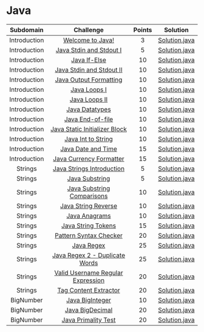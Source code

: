 # Java

|          Subdomain          |                                                         Challenge                                                        | Points |                                                                                         Solution                                                                                        |
|:---------------------------:|:------------------------------------------------------------------------------------------------------------------------:|:------:|:---------------------------------------------------------------------------------------------------------------------------------------------------------------------------------------:|
|         Introduction        | [Welcome to Java!](https://www.hackerrank.com/challenges/welcome-to-java)                                                |    3   | [Solution.java](https://github.com/rutujar/HackerRank-solutions/blob/master/Java/Introduction/Welcome%20to%20Java/soln.java)                                                                                                 |
|         Introduction        | [Java Stdin and Stdout I](https://www.hackerrank.com/challenges/java-stdin-and-stdout-1)                                 |    5   | [Solution.java](https://github.com/rutujar/HackerRank-solutions/blob/master/Java/Introduction/Java%20Stdin%20and%20Stdout%20I/soln.java)                                                                                     |
|         Introduction        | [Java If-Else](https://www.hackerrank.com/challenges/java-if-else)                                                       |   10   | [Solution.java](https://github.com/rutujar/HackerRank-solutions/blob/master/Java/Introduction/Java%20If-Else/soln.java)                                                        |
|         Introduction        | [Java Stdin and Stdout II](https://www.hackerrank.com/challenges/java-stdin-stdout)                                      |   10   | [Solution.java](https://github.com/rutujar/HackerRank-solutions/blob/master/Java/Introduction/Java%20Stdin%20and%20Stdout%20II/soln.java)                                                                                   |
|         Introduction        | [Java Output Formatting](https://www.hackerrank.com/challenges/java-output-formatting)                                   |   10   | [Solution.java](https://github.com/rutujar/HackerRank-solutions/blob/master/Java/Introduction/Java%20Output%20Formatting/soln.java)                                            |
|         Introduction        | [Java Loops I](https://www.hackerrank.com/challenges/java-loops-i)                                                       |   10   | [Solution.java](https://github.com/rutujar/HackerRank-solutions/blob/master/Java/Introduction/Java%20Loops%20I/soln.java)                                                                                                    |
|         Introduction        | [Java Loops II](https://www.hackerrank.com/challenges/java-loops)                                                        |   10   | [Solution.java](https://github.com/rutujar/HackerRank-solutions/blob/master/Java/Introduction/Java%20Loops%20II/soln.java)                                                                                                   |
|         Introduction        | [Java Datatypes](https://www.hackerrank.com/challenges/java-datatypes)                                                   |   10   | [Solution.java](https://github.com/rutujar/HackerRank-solutions/blob/master/Java/Introduction/Java%20Datatypes/soln.java)                                                     |
|         Introduction        | [Java End-of-file](https://www.hackerrank.com/challenges/java-end-of-file)                                               |   10   | [Solution.java](https://github.com/rutujar/HackerRank-solutions/blob/master/Java/Introduction/Java%20End-of-file/soln.java)                                                    |
|         Introduction        | [Java Static Initializer Block](https://www.hackerrank.com/challenges/java-static-initializer-block)                     |   10   | [Solution.java](https://github.com/rutujar/HackerRank-solutions/blob/master/Java/Introduction/Java%20Static%20Initializer%20Block/soln.java)                                                                                 |
|         Introduction        | [Java Int to String](https://www.hackerrank.com/challenges/java-int-to-string)                                           |   10   | [Solution.java](https://github.com/rutujar/HackerRank-solutions/blob/master/Java/Introduction/Java%20Int%20to%20String/soln.java)                                                                                             |
|         Introduction        | [Java Date and Time](https://www.hackerrank.com/challenges/java-date-and-time)                                           |   15   | [Solution.java](https://github.com/rutujar/HackerRank-solutions/blob/master/Java/Introduction/Java%20Date%20and%20Time/soln.java)                                                                                              |
|         Introduction        | [Java Currency Formatter](https://www.hackerrank.com/challenges/java-currency-formatter)                                 |   15   | [Solution.java](https://github.com/rutujar/HackerRank-solutions/blob/master/Java/Introduction/Java%20Currency%20Formatter/soln.java)                                                                                         |
|           Strings           | [Java Strings Introduction](https://www.hackerrank.com/challenges/java-strings-introduction)                             |    5   | [Solution.java](https://github.com/rutujar/HackerRank-solutions/blob/master/Java/Strings/Java%20Strings%20Introduction/soln.java)                                              |
|           Strings           | [Java Substring](https://www.hackerrank.com/challenges/java-substring)                                                   |    5   | [Solution.java](https://github.com/rutujar/HackerRank-solutions/blob/master/Java/Strings/Java%20Substring/soln.java)                                                           |
|           Strings           | [Java Substring Comparisons](https://www.hackerrank.com/challenges/java-string-compare/problem)                                         |   10   | [Solution.java](https://github.com/rutujar/HackerRank-solutions/blob/master/Java/Strings/Java%20Substring%20Comparisons/soln.java)                                                    |
|           Strings           | [Java String Reverse](https://www.hackerrank.com/challenges/java-string-reverse)                                         |   10   | [Solution.java](https://github.com/rutujar/HackerRank-solutions/blob/master/Java/Strings/Java%20String%20Reverse/soln.java)                                                    |
|           Strings           | [Java Anagrams](https://www.hackerrank.com/challenges/java-anagrams)                                                     |   10   | [Solution.java](https://github.com/rutujar/HackerRank-solutions/blob/master/Java/Strings/Java%20Anagrams/soln.java)                                                            |
|           Strings           | [Java String Tokens](https://www.hackerrank.com/challenges/java-string-tokens)                                           |   15   | [Solution.java](https://github.com/rutujar/HackerRank-solutions/blob/master/Java/Strings/Java%20String%20Tokens/soln.java)                                                     |
|           Strings           | [Pattern Syntax Checker](https://www.hackerrank.com/challenges/pattern-syntax-checker)                                   |   20   | [Solution.java](https://github.com/rutujar/HackerRank-solutions/blob/master/Java/Strings/Pattern%20Syntax%20Checker/soln.java)                                                 |
|           Strings           | [Java Regex](https://www.hackerrank.com/challenges/java-regex)                                                           |   25   | [Solution.java](https://github.com/rutujar/HackerRank-solutions/blob/master/Java/Strings/Java%20Regex/soln.java)                                                               |
|           Strings           | [Java Regex 2 - Duplicate Words](https://www.hackerrank.com/challenges/duplicate-word)                                   |   25   | [Solution.java](https://github.com/rutujar/HackerRank-solutions/blob/master/Java/Strings/Java%20Regex%202%20-%20Duplicate%20Words/soln.java)                                   |
|           Strings           | [Valid Username Regular Expression](https://www.hackerrank.com/challenges/valid-username-checker/problem)                          |   20   | [Solution.java](https://github.com/rutujar/HackerRank-solutions/blob/master/Java/Strings/Valid%20Username%20Regular%20Expression/soln.java)                                  |
|           Strings           | [Tag Content Extractor](https://www.hackerrank.com/challenges/tag-content-extractor)                                     |   20   | [Solution.java](https://github.com/rutujar/HackerRank-solutions/blob/master/Java/Strings/Tag%20Content%20Extractor/soln.java)                                                  |
|          BigNumber          | [Java BigInteger](https://www.hackerrank.com/challenges/java-biginteger)                                                 |   10   | [Solution.java](https://github.com/rutujar/HackerRank-solutions/blob/master/Java/BigNumber/Java%20BigInteger/soln.java)                                                        |
|          BigNumber          | [Java BigDecimal](https://www.hackerrank.com/challenges/java-bigdecimal)                                                 |   20   | [Solution.java](https://github.com/rutujar/HackerRank-solutions/blob/master/Java/BigNumber/Java%20BigDecimal/soln.java)                                                        |
|          BigNumber          | [Java Primality Test](https://www.hackerrank.com/challenges/java-primality-test)                                         |   20   | [Solution.java](https://github.com/rutujar/HackerRank-solutions/blob/master/Java/BigNumber/Java%20Primality%20Test/soln.java)                                                  |
